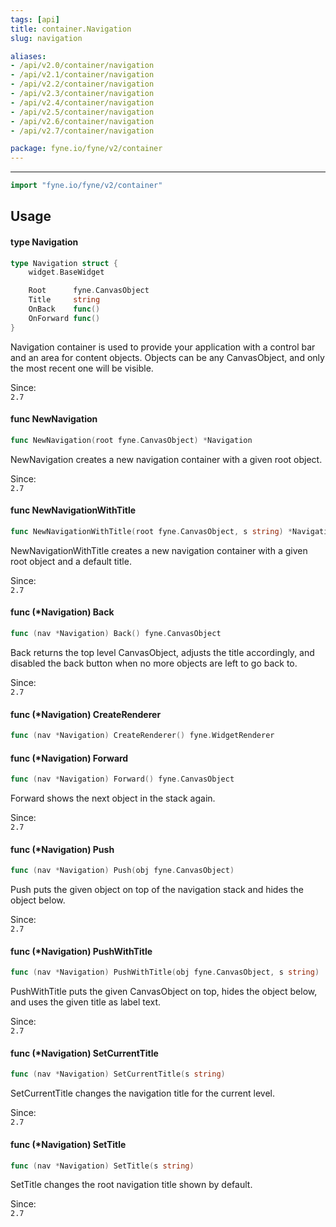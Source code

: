 ```yaml
---
tags: [api]
title: container.Navigation
slug: navigation

aliases:
- /api/v2.0/container/navigation
- /api/v2.1/container/navigation
- /api/v2.2/container/navigation
- /api/v2.3/container/navigation
- /api/v2.4/container/navigation
- /api/v2.5/container/navigation
- /api/v2.6/container/navigation
- /api/v2.7/container/navigation

package: fyne.io/fyne/v2/container
---
```



---
```go
import "fyne.io/fyne/v2/container"
```

## Usage

#### type Navigation

```go
type Navigation struct {
	widget.BaseWidget

	Root      fyne.CanvasObject
	Title     string
	OnBack    func()
	OnForward func()
}
```

Navigation container is used to provide your application with a control bar and an area for content objects. Objects can be any CanvasObject, and only the most recent one will be visible.


<div class="since">Since: <code>
2.7</code></div>

#### func  NewNavigation

```go
func NewNavigation(root fyne.CanvasObject) *Navigation
```
NewNavigation creates a new navigation container with a given root object.


<div class="since">Since: <code>
2.7</code></div>

#### func  NewNavigationWithTitle

```go
func NewNavigationWithTitle(root fyne.CanvasObject, s string) *Navigation
```
NewNavigationWithTitle creates a new navigation container with a given root object and a default title.


<div class="since">Since: <code>
2.7</code></div>

#### func (*Navigation) Back

```go
func (nav *Navigation) Back() fyne.CanvasObject
```
Back returns the top level CanvasObject, adjusts the title accordingly, and disabled the back button when no more objects are left to go back to.


<div class="since">Since: <code>
2.7</code></div>

#### func (*Navigation) CreateRenderer

```go
func (nav *Navigation) CreateRenderer() fyne.WidgetRenderer
```

#### func (*Navigation) Forward

```go
func (nav *Navigation) Forward() fyne.CanvasObject
```
Forward shows the next object in the stack again.


<div class="since">Since: <code>
2.7</code></div>

#### func (*Navigation) Push

```go
func (nav *Navigation) Push(obj fyne.CanvasObject)
```
Push puts the given object on top of the navigation stack and hides the object below.


<div class="since">Since: <code>
2.7</code></div>

#### func (*Navigation) PushWithTitle

```go
func (nav *Navigation) PushWithTitle(obj fyne.CanvasObject, s string)
```
PushWithTitle puts the given CanvasObject on top, hides the object below, and uses the given title as label text.


<div class="since">Since: <code>
2.7</code></div>

#### func (*Navigation) SetCurrentTitle

```go
func (nav *Navigation) SetCurrentTitle(s string)
```
SetCurrentTitle changes the navigation title for the current level.


<div class="since">Since: <code>
2.7</code></div>

#### func (*Navigation) SetTitle

```go
func (nav *Navigation) SetTitle(s string)
```
SetTitle changes the root navigation title shown by default.


<div class="since">Since: <code>
2.7</code></div>
